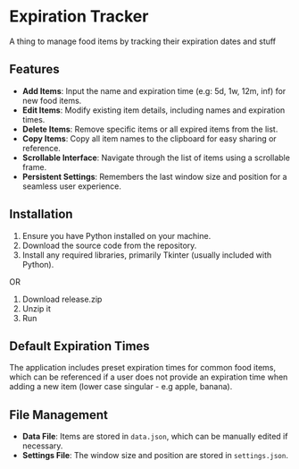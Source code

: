 # Expiration Tracker
A thing to manage food items by tracking their expiration dates and stuff

## Features

- **Add Items**: Input the name and expiration time (e.g: 5d, 1w, 12m, inf) for new food items.
- **Edit Items**: Modify existing item details, including names and expiration times.
- **Delete Items**: Remove specific items or all expired items from the list.
- **Copy Items**: Copy all item names to the clipboard for easy sharing or reference.
- **Scrollable Interface**: Navigate through the list of items using a scrollable frame.
- **Persistent Settings**: Remembers the last window size and position for a seamless user experience.

## Installation

1. Ensure you have Python installed on your machine.
2. Download the source code from the repository.
3. Install any required libraries, primarily Tkinter (usually included with Python).

OR

1. Download release.zip
2. Unzip it
3. Run

## Default Expiration Times
The application includes preset expiration times for common food items, which can be referenced if a user does not provide an expiration time when adding a new item (lower case singular - e.g apple, banana).

## File Management

- **Data File**: Items are stored in `data.json`, which can be manually edited if necessary.
- **Settings File**: The window size and position are stored in `settings.json`.
